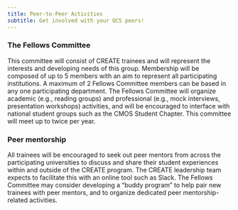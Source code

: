 ```yaml
---
title: Peer-to-Peer Activities
subtitle: Get involved with your QCS peers!
---
```


### The Fellows Committee
This committee will consist of CREATE trainees and will represent the
interests and developing needs of this group. Membership will be composed of up to 5 members with
an aim to represent all participating institutions. A maximum of 2 Fellows Committee members can
be based in any one participating department. The Fellows Committee will organize academic (e.g.,
reading groups) and professional (e.g., mock interviews, presentation workshops) activities, and will
be encouraged to interface with national student groups such as the CMOS Student Chapter. This
committee will meet up to twice per year.

### Peer mentorship
All trainees will be encouraged to seek out peer mentors from across the
participating universities to discuss and share their student experiences within and outside of the
CREATE program. The CREATE leadership team expects to facilitate this with an online tool
such as Slack. The Fellows Committee may consider developing a “buddy program” to help pair
new trainees with peer mentors, and to organize dedicated peer mentorship-related activities.
